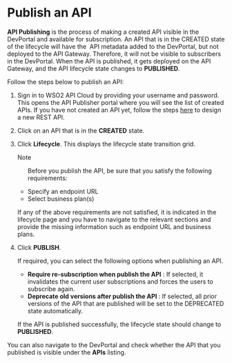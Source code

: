 # Publish an API

**API Publishing** is the process of making a created API visible in the DevPortal and available for subscription. An API that is in the CREATED state of the lifecycle will have the  API metadata added to the DevPortal, but not deployed to the API Gateway. Therefore, it will not be visible to subscribers in the DevPortal. When the API is published, it gets deployed on the API Gateway, and the API lifecycle state changes to **PUBLISHED**. 

Follow the steps below to publish an API:

1.  Sign in to WSO2 API Cloud by providing your username and password. This opens the API Publisher portal where you will see the list of created APIs. If you have not created an API yet, follow the steps [here](/learn/design-apis/design-new-rest-api/) to design a new REST API. 

2.  Click on an API that is in the **CREATED** state.

3.  Click **Lifecycle**. This displays the lifecycle state transition grid.

      <html><div class="admonition note">
      <p class="admonition-title">Note</p>
      <ul>Before you publish the API, be sure that you satisfy the following requirements:       </ul>
      <ul>
      <li>Specify an endpoint URL</li>
      <li>Select business plan(s)</li>
      </ul>
      </div>
    </html>

    
     If any of the above requirements are not satisfied, it is indicated in the lifecycle page and you have to navigate to the relevant sections and provide the missing information such as endpoint URL and business plans.
    
4.  Click **PUBLISH**. 
    
     If required, you can select the following options when publishing an API. 

     -   **Require re-subscription when publish the API** : If selected, it invalidates the current user subscriptions and forces the users to subscribe again. 
     -   **Deprecate old versions after publish the API** : If selected, all prior versions of the API that are published will be set to the DEPRECATED state automatically.

        
     If the API is published successfully, the lifecycle state should change to **PUBLISHED**.  
     
You can also navigate to the DevPortal and check whether the API that you published is visible under the **APIs** listing.
     
